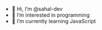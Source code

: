 - 👋 Hi, I’m @sahal-dev
- 👀 I’m interested in programming 
- 🌱 I’m currently learning JavaScript 


<!---
sahal-dev/sahal-dev is a ✨ special ✨ repository because its `README.md` (this file) appears on your GitHub profile.
You can click the Preview link to take a look at your changes.
--->
